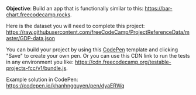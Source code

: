 **Objective**: Build an app that is functionally similar to this: https://bar-chart.freecodecamp.rocks.

Here is the dataset you will need to complete this project: https://raw.githubusercontent.com/freeCodeCamp/ProjectReferenceData/master/GDP-data.json

You can build your project by using this [CodePen](https://codepen.io/pen?template=MJjpwO) template and clicking "Save" to create your own pen. Or you can use this CDN link to run the tests in any environment you like: https://cdn.freecodecamp.org/testable-projects-fcc/v1/bundle.js.


Example solution in CodePen: https://codepen.io/khanhngguyen/pen/dyaERWq